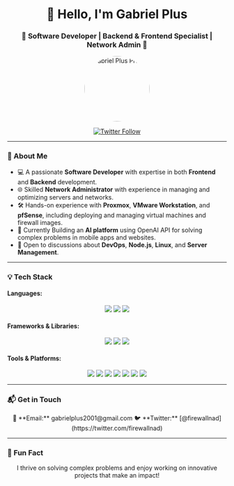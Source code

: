 <h1 align="center">👋 Hello, I'm Gabriel Plus</h1>
<h3 align="center">🌟 Software Developer | Backend & Frontend Specialist | Network Admin 🌟</h3>

<p align="center">
  <img src="https://fitgirl-repacks.site/wp-content/uploads/2016/08/cropped-icon-192x192.jpg" alt="Gabriel Plus Profile" width="150" height="150" style="border-radius:50%;">
</p>

<p align="center">
  <a href="https://twitter.com/firewallnad" target="_blank">
    <img src="https://img.shields.io/twitter/follow/firewallnad?logo=twitter&style=for-the-badge" alt="Twitter Follow">
  </a>
</p>

---

### 🚀 About Me

- 💻 A passionate **Software Developer** with expertise in both **Frontend** and **Backend** development.  
- 🌐 Skilled **Network Administrator** with experience in managing and optimizing servers and networks.  
- 🛠️ Hands-on experience with **Proxmox**, **VMware Workstation**, and **pfSense**, including deploying and managing virtual machines and firewall images.  
- 🌱 Currently Building an **AI platform** using OpenAI API for solving complex problems in mobile apps and websites.  
- 💬 Open to discussions about **DevOps**, **Node.js**, **Linux**, and **Server Management**.

---

### 💡 Tech Stack

#### **Languages:**
<p align="center">
  <img src="https://img.shields.io/badge/-JavaScript-F7DF1E?style=for-the-badge&logo=javascript&logoColor=black">
  <img src="https://img.shields.io/badge/-TypeScript-3178C6?style=for-the-badge&logo=typescript&logoColor=white">
  <img src="https://img.shields.io/badge/-Python-3776AB?style=for-the-badge&logo=python&logoColor=white">
</p>

#### **Frameworks & Libraries:**
<p align="center">
  <img src="https://img.shields.io/badge/-React-61DAFB?style=for-the-badge&logo=react&logoColor=black">
  <img src="https://img.shields.io/badge/-Next.js-000000?style=for-the-badge&logo=next.js&logoColor=white">
  <img src="https://img.shields.io/badge/-Node.js-339933?style=for-the-badge&logo=node.js&logoColor=white">
</p>

#### **Tools & Platforms:**
<p align="center">
  <img src="https://img.shields.io/badge/-Linux-FCC624?style=for-the-badge&logo=linux&logoColor=black">
  <img src="https://img.shields.io/badge/-Docker-2496ED?style=for-the-badge&logo=docker&logoColor=white">
  <img src="https://img.shields.io/badge/-Git-F05032?style=for-the-badge&logo=git&logoColor=white">
  <img src="https://img.shields.io/badge/-MongoDB-47A248?style=for-the-badge&logo=mongodb&logoColor=white">
  <img src="https://img.shields.io/badge/-Proxmox-00ADEF?style=for-the-badge&logo=proxmox&logoColor=white">
  <img src="https://img.shields.io/badge/-VMware-607078?style=for-the-badge&logo=vmware&logoColor=white">
  <img src="https://img.shields.io/badge/-pfSense-394867?style=for-the-badge&logo=pfSense&logoColor=white">
</p>

---

### 📬 Get in Touch

<p align="center">
  📧 **Email:** gabrielplus2001@gmail.com  
  🐦 **Twitter:** [@firewallnad](https://twitter.com/firewallnad)  
</p>

---

### 🌟 Fun Fact
<p align="center">
  I thrive on solving complex problems and enjoy working on innovative projects that make an impact!
</p>
